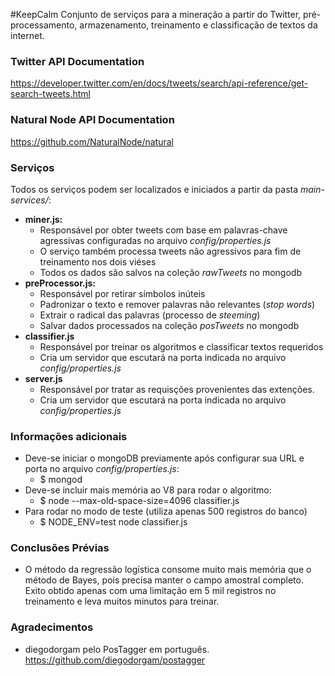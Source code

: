 #KeepCalm
Conjunto de serviços para a mineração a partir do Twitter, pré-processamento, armazenamento, treinamento e classificação de textos da internet.

### Twitter API Documentation
https://developer.twitter.com/en/docs/tweets/search/api-reference/get-search-tweets.html

### Natural Node API Documentation
https://github.com/NaturalNode/natural

### Serviços
Todos os serviços podem ser localizados e iniciados a partir da pasta *main-services/*:
 - **miner.js:**
    - Responsável por obter tweets com base em palavras-chave agressivas configuradas no arquivo *config/properties.js*
    - O serviço também processa tweets não agressivos para fim de treinamento nos dois viéses
    - Todos os dados são salvos na coleção *rawTweets* no mongodb
 - **preProcessor.js:**
    - Responsável por retirar símbolos inúteis
    - Padronizar o texto e remover palavras não relevantes (*stop words*)
    - Extrair o radical das palavras (processo de *steeming*)
    - Salvar dados processados na coleção *posTweets* no mongodb
 - **classifier.js**
    - Responsável por treinar os algoritmos e classificar textos requeridos
    - Cria um servidor que escutará na porta indicada no arquivo *config/properties.js*
 - **server.js**
    - Responsável por tratar as requisções provenientes das extenções.
    - Cria um servidor que escutará na porta indicada no arquivo *config/properties.js*

### Informações adicionais
 - Deve-se iniciar o mongoDB previamente após configurar sua URL e porta no arquivo *config/properties.js*:
    - $ mongod
 - Deve-se incluir mais memória ao V8 para rodar o algoritmo:
    - $ node --max-old-space-size=4096 classifier.js
 - Para rodar no modo de teste (utiliza apenas 500 registros do banco)
    - $ NODE_ENV=test node classifier.js
    
    
### Conclusões Prévias
 - O método da regressão logística consome muito mais memória que o método de Bayes, pois precisa manter o campo amostral completo. Exito obtido apenas com uma limitação em 5 mil registros no treinamento e leva muitos minutos para treinar.
 
### Agradecimentos
 - diegodorgam pelo PosTagger em português. https://github.com/diegodorgam/postagger
